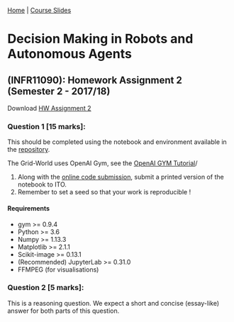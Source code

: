 [Home](https://infr11090.github.io) | [Course Slides](http://www.inf.ed.ac.uk/teaching/courses/dmr/lecturelist.html)


# Decision Making in Robots and Autonomous Agents
## (INFR11090): Homework Assignment 2 (Semester 2 - 2017/18)

Download [HW Assignment 2](http://www.inf.ed.ac.uk/teaching/courses/dmr/Homework2018/HW2.pdf)

### Question 1 [15 marks]:
This should be completed using the notebook and environment available in the [repository](https://github.com/INFR11090/CourseWork).

The Grid-World uses OpenAI Gym, see the [OpenAI GYM Tutorial](https://gym.openai.com/docs/)/


1. Along with the [online code submission](http://computing.help.inf.ed.ac.uk/practical-submission), submit a printed version of the notebook to ITO.
2. Remember to set a seed so that your work is reproducible !

#### Requirements

- gym >= 0.9.4
- Python >= 3.6
- Numpy >= 1.13.3
- Matplotlib >= 2.1.1
- Scikit-image >= 0.13.1
- (Recommended) JupyterLab >= 0.31.0
- FFMPEG (for visualisations)


### Question 2 [5 marks]:
This is a reasoning question. We expect a short and concise (essay-like) answer for both parts of this question.
